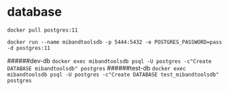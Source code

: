 # database

`docker pull postgres:11`

`docker run --name mibandtoolsdb -p 5444:5432 -e POSTGRES_PASSWORD=pass -d postgres:11`

######dev-db `docker exec mibandtoolsdb psql -U postgres -c"Create DATABASE mibandtoolsdb" postgres`
######test-db `docker exec mibandtoolsdb psql -U postgres -c"Create DATABASE test_mibandtoolsdb" postgres`